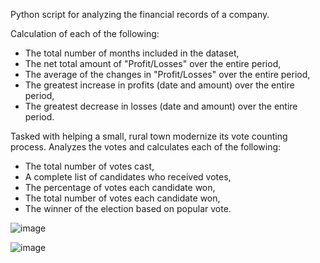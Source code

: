 Python script for analyzing the financial records of a company. 

Calculation of each of the following:
- The total number of months included in the dataset,
- The net total amount of "Profit/Losses" over the entire period,
- The average of the changes in "Profit/Losses" over the entire period,
- The greatest increase in profits (date and amount) over the entire period,
- The greatest decrease in losses (date and amount) over the entire period.


Tasked with helping a small, rural town modernize its vote counting process.
Analyzes the votes and calculates each of the following:

- The total number of votes cast,
- A complete list of candidates who received votes,
- The percentage of votes each candidate won,
- The total number of votes each candidate won,
- The winner of the election based on popular vote.

![image](https://user-images.githubusercontent.com/63757160/109451755-bedc2d80-7a13-11eb-9d69-633bb4244fc8.png)

![image](https://user-images.githubusercontent.com/63757160/109451796-dddabf80-7a13-11eb-87a3-43ea0f5b58ba.png)

